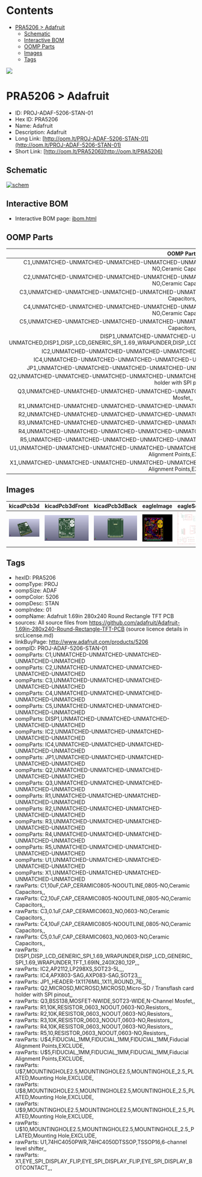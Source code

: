 



Contents
========

* [PRA5206 > Adafruit](#pra5206--adafruit)
	* [Schematic](#schematic)
	* [Interactive BOM](#interactive-bom)
	* [OOMP Parts](#oomp-parts)
	* [Images](#images)
	* [Tags](#tags)
  
![][im]
# PRA5206 > Adafruit

- ID: PROJ-ADAF-5206-STAN-01
- Hex ID: PRA5206
- Name: Adafruit
- Description: Adafruit
- Long Link: [http://oom.lt/PROJ-ADAF-5206-STAN-01](http://oom.lt/PROJ-ADAF-5206-STAN-01)
- Short Link: [http://oom.lt/PRA5206](http://oom.lt/PRA5206)

## Schematic
  
[![schem](eagleSchemImage.png)](eagleSchemImage.png)
## Interactive BOM

- Interactive BOM page: [ibom.html](https://htmlpreview.github.io/?https://github.com/oomlout/oomlout_OOMP_projects/blob/main/PROJ-ADAF-5206-STAN-01/kicad/bom/ibom.html)

## OOMP Parts
  

|OOMP Parts|
| :---: |
|C1,UNMATCHED-UNMATCHED-UNMATCHED-UNMATCHED-UNMATCHED,C1,10uF,CAP_CERAMIC0805-NOOUTLINE,0805-NO,Ceramic Capacitors,,|
|C2,UNMATCHED-UNMATCHED-UNMATCHED-UNMATCHED-UNMATCHED,C2,10uF,CAP_CERAMIC0805-NOOUTLINE,0805-NO,Ceramic Capacitors,,|
|C3,UNMATCHED-UNMATCHED-UNMATCHED-UNMATCHED-UNMATCHED,C3,0.1uF,CAP_CERAMIC0603_NO,0603-NO,Ceramic Capacitors,,|
|C4,UNMATCHED-UNMATCHED-UNMATCHED-UNMATCHED-UNMATCHED,C4,10uF,CAP_CERAMIC0805-NOOUTLINE,0805-NO,Ceramic Capacitors,,|
|C5,UNMATCHED-UNMATCHED-UNMATCHED-UNMATCHED-UNMATCHED,C5,0.1uF,CAP_CERAMIC0603_NO,0603-NO,Ceramic Capacitors,,|
|DISP1,UNMATCHED-UNMATCHED-UNMATCHED-UNMATCHED-UNMATCHED,DISP1,DISP_LCD_GENERIC_SPI_1.69_WRAPUNDER,DISP_LCD_GENERIC_SPI_1.69_WRAPUNDER,TFT_1.69IN_240X280_12P,,,|
|IC2,UNMATCHED-UNMATCHED-UNMATCHED-UNMATCHED-UNMATCHED,IC2,AP2112,LP298XS,SOT23-5L,,,|
|IC4,UNMATCHED-UNMATCHED-UNMATCHED-UNMATCHED-UNMATCHED,IC4,APX803-SAG,AXP083-SAG,SOT23,,,|
|JP1,UNMATCHED-UNMATCHED-UNMATCHED-UNMATCHED-UNMATCHED,JP1,,HEADER-1X1176MIL,1X11_ROUND_76,,,|
|Q2,UNMATCHED-UNMATCHED-UNMATCHED-UNMATCHED-UNMATCHED,Q2,MICROSD,MICROSD,MICROSD,Micro-SD / Transflash card holder with SPI pinout,,|
|Q3,UNMATCHED-UNMATCHED-UNMATCHED-UNMATCHED-UNMATCHED,Q3,BSS138,MOSFET-NWIDE,SOT23-WIDE,N-Channel Mosfet,,|
|R1,UNMATCHED-UNMATCHED-UNMATCHED-UNMATCHED-UNMATCHED,R1,10K,RESISTOR_0603_NOOUT,0603-NO,Resistors,,|
|R2,UNMATCHED-UNMATCHED-UNMATCHED-UNMATCHED-UNMATCHED,R2,10K,RESISTOR_0603_NOOUT,0603-NO,Resistors,,|
|R3,UNMATCHED-UNMATCHED-UNMATCHED-UNMATCHED-UNMATCHED,R3,10K,RESISTOR_0603_NOOUT,0603-NO,Resistors,,|
|R4,UNMATCHED-UNMATCHED-UNMATCHED-UNMATCHED-UNMATCHED,R4,10K,RESISTOR_0603_NOOUT,0603-NO,Resistors,,|
|R5,UNMATCHED-UNMATCHED-UNMATCHED-UNMATCHED-UNMATCHED,R5,10,RESISTOR_0603_NOOUT,0603-NO,Resistors,,|
|U1,UNMATCHED-UNMATCHED-UNMATCHED-UNMATCHED-UNMATCHED,U$4,FIDUCIAL_1MM,FIDUCIAL_1MM,FIDUCIAL_1MM,Fiducial Alignment Points,EXCLUDE,|
|X1,UNMATCHED-UNMATCHED-UNMATCHED-UNMATCHED-UNMATCHED,U$5,FIDUCIAL_1MM,FIDUCIAL_1MM,FIDUCIAL_1MM,Fiducial Alignment Points,EXCLUDE,|

## Images
  
  

|kicadPcb3d|kicadPcb3dFront|kicadPcb3dBack|eagleImage|eagleSchemImage|
| :---: | :---: | :---: | :---: | :---: |
|[![kicadPcb3d](kicadPcb3d_140.png)](kicadPcb3d.png)|[![kicadPcb3dFront](kicadPcb3dFront_140.png)](kicadPcb3dFront.png)|[![kicadPcb3dBack](kicadPcb3dBack_140.png)](kicadPcb3dBack.png)|[![eagleImage](eagleImage_140.png)](eagleImage.png)|[![eagleSchemImage](eagleSchemImage_140.png)](eagleSchemImage.png)|

## Tags

- hexID: PRA5206
- oompType: PROJ
- oompSize: ADAF
- oompColor: 5206
- oompDesc: STAN
- oompIndex: 01
- oompName: Adafruit 1.69in 280x240 Round Rectangle TFT PCB
- sources: All source files from https://github.com/adafruit/Adafruit-1.69in-280x240-Round-Rectangle-TFT-PCB (source licence details in srcLicense.md)
- linkBuyPage: http://www.adafruit.com/products/5206
- oompID: PROJ-ADAF-5206-STAN-01
- oompParts: C1,UNMATCHED-UNMATCHED-UNMATCHED-UNMATCHED-UNMATCHED
- oompParts: C2,UNMATCHED-UNMATCHED-UNMATCHED-UNMATCHED-UNMATCHED
- oompParts: C3,UNMATCHED-UNMATCHED-UNMATCHED-UNMATCHED-UNMATCHED
- oompParts: C4,UNMATCHED-UNMATCHED-UNMATCHED-UNMATCHED-UNMATCHED
- oompParts: C5,UNMATCHED-UNMATCHED-UNMATCHED-UNMATCHED-UNMATCHED
- oompParts: DISP1,UNMATCHED-UNMATCHED-UNMATCHED-UNMATCHED-UNMATCHED
- oompParts: IC2,UNMATCHED-UNMATCHED-UNMATCHED-UNMATCHED-UNMATCHED
- oompParts: IC4,UNMATCHED-UNMATCHED-UNMATCHED-UNMATCHED-UNMATCHED
- oompParts: JP1,UNMATCHED-UNMATCHED-UNMATCHED-UNMATCHED-UNMATCHED
- oompParts: Q2,UNMATCHED-UNMATCHED-UNMATCHED-UNMATCHED-UNMATCHED
- oompParts: Q3,UNMATCHED-UNMATCHED-UNMATCHED-UNMATCHED-UNMATCHED
- oompParts: R1,UNMATCHED-UNMATCHED-UNMATCHED-UNMATCHED-UNMATCHED
- oompParts: R2,UNMATCHED-UNMATCHED-UNMATCHED-UNMATCHED-UNMATCHED
- oompParts: R3,UNMATCHED-UNMATCHED-UNMATCHED-UNMATCHED-UNMATCHED
- oompParts: R4,UNMATCHED-UNMATCHED-UNMATCHED-UNMATCHED-UNMATCHED
- oompParts: R5,UNMATCHED-UNMATCHED-UNMATCHED-UNMATCHED-UNMATCHED
- oompParts: U1,UNMATCHED-UNMATCHED-UNMATCHED-UNMATCHED-UNMATCHED
- oompParts: X1,UNMATCHED-UNMATCHED-UNMATCHED-UNMATCHED-UNMATCHED
- rawParts: C1,10uF,CAP_CERAMIC0805-NOOUTLINE,0805-NO,Ceramic Capacitors,,
- rawParts: C2,10uF,CAP_CERAMIC0805-NOOUTLINE,0805-NO,Ceramic Capacitors,,
- rawParts: C3,0.1uF,CAP_CERAMIC0603_NO,0603-NO,Ceramic Capacitors,,
- rawParts: C4,10uF,CAP_CERAMIC0805-NOOUTLINE,0805-NO,Ceramic Capacitors,,
- rawParts: C5,0.1uF,CAP_CERAMIC0603_NO,0603-NO,Ceramic Capacitors,,
- rawParts: DISP1,DISP_LCD_GENERIC_SPI_1.69_WRAPUNDER,DISP_LCD_GENERIC_SPI_1.69_WRAPUNDER,TFT_1.69IN_240X280_12P,,,
- rawParts: IC2,AP2112,LP298XS,SOT23-5L,,,
- rawParts: IC4,APX803-SAG,AXP083-SAG,SOT23,,,
- rawParts: JP1,,HEADER-1X1176MIL,1X11_ROUND_76,,,
- rawParts: Q2,MICROSD,MICROSD,MICROSD,Micro-SD / Transflash card holder with SPI pinout,,
- rawParts: Q3,BSS138,MOSFET-NWIDE,SOT23-WIDE,N-Channel Mosfet,,
- rawParts: R1,10K,RESISTOR_0603_NOOUT,0603-NO,Resistors,,
- rawParts: R2,10K,RESISTOR_0603_NOOUT,0603-NO,Resistors,,
- rawParts: R3,10K,RESISTOR_0603_NOOUT,0603-NO,Resistors,,
- rawParts: R4,10K,RESISTOR_0603_NOOUT,0603-NO,Resistors,,
- rawParts: R5,10,RESISTOR_0603_NOOUT,0603-NO,Resistors,,
- rawParts: U$4,FIDUCIAL_1MM,FIDUCIAL_1MM,FIDUCIAL_1MM,Fiducial Alignment Points,EXCLUDE,
- rawParts: U$5,FIDUCIAL_1MM,FIDUCIAL_1MM,FIDUCIAL_1MM,Fiducial Alignment Points,EXCLUDE,
- rawParts: U$7,MOUNTINGHOLE2.5,MOUNTINGHOLE2.5,MOUNTINGHOLE_2.5_PLATED,Mounting Hole,EXCLUDE,
- rawParts: U$8,MOUNTINGHOLE2.5,MOUNTINGHOLE2.5,MOUNTINGHOLE_2.5_PLATED,Mounting Hole,EXCLUDE,
- rawParts: U$9,MOUNTINGHOLE2.5,MOUNTINGHOLE2.5,MOUNTINGHOLE_2.5_PLATED,Mounting Hole,EXCLUDE,
- rawParts: U$10,MOUNTINGHOLE2.5,MOUNTINGHOLE2.5,MOUNTINGHOLE_2.5_PLATED,Mounting Hole,EXCLUDE,
- rawParts: U1,74HC4050PWR,74HC4050DTSSOP,TSSOP16,6-channel level shifter,,
- rawParts: X1,EYE_SPI_DISPLAY_FLIP,EYE_SPI_DISPLAY_FLIP,EYE_SPI_DISPLAY_BOTCONTACT,,,



[im]: kicadPcb3d_450.png
